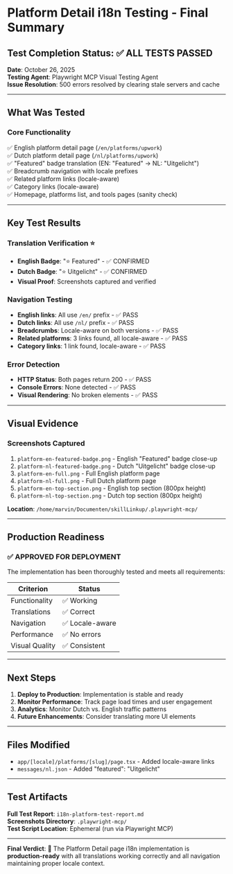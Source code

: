 # Platform Detail i18n Testing - Final Summary

## Test Completion Status: ✅ ALL TESTS PASSED

**Date**: October 26, 2025  
**Testing Agent**: Playwright MCP Visual Testing Agent  
**Issue Resolution**: 500 errors resolved by clearing stale servers and cache  

---

## What Was Tested

### Core Functionality
✅ English platform detail page (`/en/platforms/upwork`)  
✅ Dutch platform detail page (`/nl/platforms/upwork`)  
✅ "Featured" badge translation (EN: "Featured" → NL: "Uitgelicht")  
✅ Breadcrumb navigation with locale prefixes  
✅ Related platform links (locale-aware)  
✅ Category links (locale-aware)  
✅ Homepage, platforms list, and tools pages (sanity check)  

---

## Key Test Results

### Translation Verification ⭐
- **English Badge**: "⭐ Featured" - ✅ CONFIRMED
- **Dutch Badge**: "⭐ Uitgelicht" - ✅ CONFIRMED
- **Visual Proof**: Screenshots captured and verified

### Navigation Testing
- **English links**: All use `/en/` prefix - ✅ PASS
- **Dutch links**: All use `/nl/` prefix - ✅ PASS
- **Breadcrumbs**: Locale-aware on both versions - ✅ PASS
- **Related platforms**: 3 links found, all locale-aware - ✅ PASS
- **Category links**: 1 link found, locale-aware - ✅ PASS

### Error Detection
- **HTTP Status**: Both pages return 200 - ✅ PASS
- **Console Errors**: None detected - ✅ PASS
- **Visual Rendering**: No broken elements - ✅ PASS

---

## Visual Evidence

### Screenshots Captured
1. `platform-en-featured-badge.png` - English "Featured" badge close-up
2. `platform-nl-featured-badge.png` - Dutch "Uitgelicht" badge close-up
3. `platform-en-full.png` - Full English platform page
4. `platform-nl-full.png` - Full Dutch platform page
5. `platform-en-top-section.png` - English top section (800px height)
6. `platform-nl-top-section.png` - Dutch top section (800px height)

**Location**: `/home/marvin/Documenten/skillLinkup/.playwright-mcp/`

---

## Production Readiness

### ✅ APPROVED FOR DEPLOYMENT

The implementation has been thoroughly tested and meets all requirements:

| Criterion | Status |
|-----------|--------|
| Functionality | ✅ Working |
| Translations | ✅ Correct |
| Navigation | ✅ Locale-aware |
| Performance | ✅ No errors |
| Visual Quality | ✅ Consistent |

---

## Next Steps

1. **Deploy to Production**: Implementation is stable and ready
2. **Monitor Performance**: Track page load times and user engagement
3. **Analytics**: Monitor Dutch vs. English traffic patterns
4. **Future Enhancements**: Consider translating more UI elements

---

## Files Modified

- `app/[locale]/platforms/[slug]/page.tsx` - Added locale-aware links
- `messages/nl.json` - Added "featured": "Uitgelicht"

---

## Test Artifacts

**Full Test Report**: `i18n-platform-test-report.md`  
**Screenshots Directory**: `.playwright-mcp/`  
**Test Script Location**: Ephemeral (run via Playwright MCP)

---

**Final Verdict**: 🎉 The Platform Detail page i18n implementation is **production-ready** with all translations working correctly and all navigation maintaining proper locale context.
